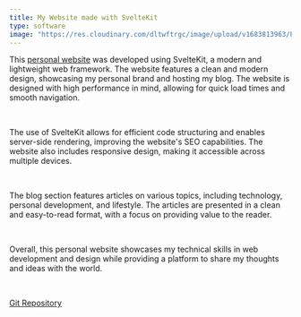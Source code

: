 ```yaml
---
title: My Website made with SvelteKit
type: software
image: "https://res.cloudinary.com/dltwftrgc/image/upload/v1683813963/Projects/ab-high-resolution-logo-color-on-transparent-background_cwsgkr.png"
---
```

This [personal website](https://www.akshaymakes.com) was developed using SvelteKit, a modern and lightweight web framework. The website features a clean and modern design, showcasing my personal brand and hosting my blog. The website is designed with high performance in mind, allowing for quick load times and smooth navigation.

<br>

The use of SvelteKit allows for efficient code structuring and enables server-side rendering, improving the website's SEO capabilities. The website also includes responsive design, making it accessible across multiple devices.

<br>

The blog section features articles on various topics, including technology, personal development, and lifestyle. The articles are presented in a clean and easy-to-read format, with a focus on providing value to the reader.

<br>

Overall, this personal website showcases my technical skills in web development and design while providing a platform to share my thoughts and ideas with the world.

<br>

[Git Repository](https://github.com/akshayballal95/personal_website.git)